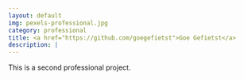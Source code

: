 ```yaml
---
layout: default
img: pexels-professional.jpg
category: professional
title: <a href="https://github.com/goegefietst">Goe Gefietst</a>
description: |
---
```

This is a second professional project.

